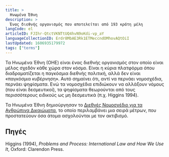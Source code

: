 ```yaml
---
title: >
  Ηνωμένα Έθνη
description: >
  Ένας διεθνής οργανισμός που αποτελείται από 193 κράτη μέλη
langCode: el
articleID: FJIhr-QtctVKNTtUQ4hvN9oKdi-vp_aY
languageCollectionID: Erdr8MbAE3Rk1ETMeccndOMhovAQtOiI
lastUpdated: 1606935179972
tags: ["terms"]
---
```


Τα Ηνωμένα Έθνη (ΟΗΕ) είναι ένας διεθνής οργανισμός στον οποίο είναι μέλος σχεδόν κάθε χώρα στον κόσμο. Είναι η κύρια πλατφόρμα όπου διαδραματίζεται η παγκόσμια διεθνής πολιτική, αλλά δεν είναι «παγκόσμια κυβέρνηση». Αυτό σημαίνει ότι, αντί να περνάει νομοσχέδια, περνάει ψηφίσματα. Ενώ τα νομοσχέδια επιδιώκουν να αλλάξουν νόμους (που είναι δεσμευτικοί), τα ψηφίσματα θεωρούνται από τους περισσότερους ειδικούς ως μη δεσμευτικά (π.χ. Higgins 1994).

Τα Ηνωμένα Έθνη δημιούργησαν το [Διεθνές Νομοσχέδιο για τα Ανθρώπινα Δικαιώματα](/el/rights/international-bill-of-human-rights), το οποίο περιλαμβάνει μια σειρά μέτρων, που προστατεύουν όσα άτομα ασχολούνται με τον ακτιβισμό.

## Πηγές

Higgins (1994), _Problems and Process: International Law and How We Use It_, Oxford: Clarendon Press.